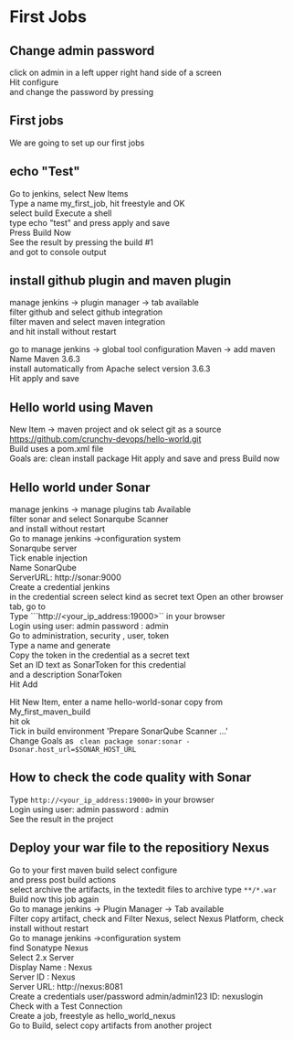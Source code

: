 # First Jobs
## Change admin password 
click on admin in a left upper right hand side of a screen  
Hit configure  
and change the password by pressing    

## First jobs
We are going to set up our first jobs    

## echo "Test" 
Go to jenkins, select New Items  
Type a name my_first_job, hit freestyle and OK      
select build Execute a shell   
type echo "test" 
and press  apply and save   
Press Build Now  
See the result by pressing the build #1  
and got to console output  

## install github plugin and maven plugin   
manage jenkins -> plugin manager -> tab available     
filter github and select github integration  
filter maven and select maven integration     
and hit install without restart  

go to manage jenkins -> global tool configuration 
Maven -> add maven    
Name Maven 3.6.3  
install automatically from Apache select version 3.6.3  
Hit apply and save

## Hello world using Maven 
New Item -> maven project and ok 
select git as a source 
https://github.com/crunchy-devops/hello-world.git  
Build uses a pom.xml file   
Goals are: clean install package 
Hit apply and save 
and press Build now 

## Hello world under Sonar 
manage jenkins -> manage plugins  tab Available     
filter sonar and select Sonarqube Scanner  
and install without restart  
Go to manage jenkins ->configuration system   
Sonarqube server   
Tick enable injection  
Name SonarQube  
ServerURL:  http://sonar:9000  
Create a credential jenkins   
in the credential screen select kind as secret text 
Open an other browser tab, go to  
Type ```http://<your_ip_address:19000>`` in your browser    
Login using user: admin  password : admin  
Go to administration, security , user, token  
Type a name and generate    
Copy the token in the credential as a secret text   
Set an ID text as SonarToken for this credential  
and a description  SonarToken   
Hit Add
 
Hit New Item,  enter a name hello-world-sonar
copy from  My_first_maven_build  
hit ok  
Tick in build environment 'Prepare SonarQube Scanner ...'    
Change Goals as ``` clean package sonar:sonar -Dsonar.host_url=$SONAR_HOST_URL```  

## How to check the code quality with Sonar
Type ```http://<your_ip_address:19000>``` in your browser  
Login using user: admin  password : admin  
See the result in the project  
 
## Deploy your war file to the repositiory Nexus
Go to your first maven build select configure   
and press post build actions  
select archive the artifacts, in the textedit files to archive type ```**/*.war```      
Build now this job again    
Go to manage jenkins -> Plugin Manager -> Tab available  
Filter copy artifact, check and 
Filter Nexus, select Nexus Platform,  check  
install without restart  
Go to manage jenkins ->configuration system     
find Sonatype Nexus  
Select 2.x Server   
Display Name :  Nexus  
Server ID :  Nexus  
Server URL: http://nexus:8081  
Create a credentials user/password  admin/admin123 ID: nexuslogin   
Check with a Test Connection  
Create a job, freestyle as hello_world_nexus    
Go to Build, select copy artifacts from another project 







